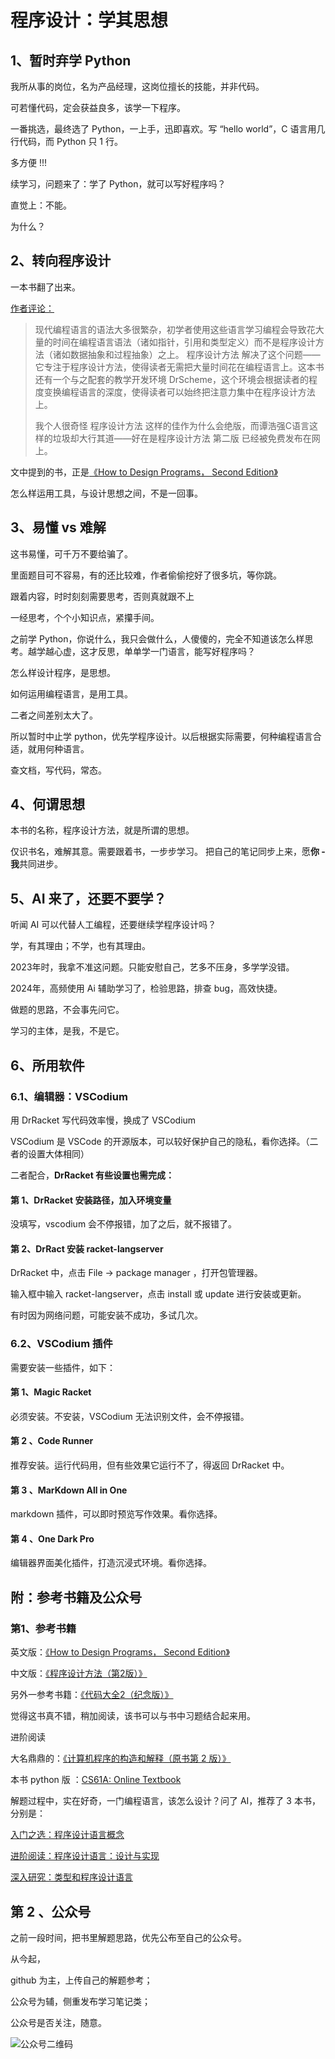 # 程序设计：学其思想


## 1、暂时弃学 Python 

我所从事的岗位，名为产品经理，这岗位擅长的技能，并非代码。

可若懂代码，定会获益良多，该学一下程序。

一番挑选，最终选了 Python，一上手，迅即喜欢。写 “hello world”，C 语言用几行代码，而 Python 只 1 行。

多方便 !!!

续学习，问题来了：学了 Python，就可以写好程序吗？

直觉上：不能。

为什么？

## 2、转向程序设计

一本书翻了出来。

[作者评论：](https://blog.lucida.me/blog/developer-reading-list/)
>现代编程语言的语法大多很繁杂，初学者使用这些语言学习编程会导致花大量的时间在编程语言语法（诸如指针，引用和类型定义）而不是程序设计方法（诸如数据抽象和过程抽象）之上。 程序设计方法 解决了这个问题——它专注于程序设计方法，使得读者无需把大量时间花在编程语言上。这本书还有一个与之配套的教学开发环境 DrScheme，这个环境会根据读者的程度变换编程语言的深度，使得读者可以始终把注意力集中在程序设计方法上。
>
>我个人很奇怪 程序设计方法 这样的佳作为什么会绝版，而谭浩强C语言这样的垃圾却大行其道——好在是程序设计方法 第二版 已经被免费发布在网上。

文中提到的书，正是[《How to Design Programs， Second Edition》](https://htdp.org/2019-02-24/index.html)

怎么样运用工具，与设计思想之间，不是一回事。

## 3、易懂 vs 难解

这书易懂，可千万不要给骗了。

里面题目可不容易，有的还比较难，作者偷偷挖好了很多坑，等你跳。

跟着内容，时时刻刻需要思考，否则真就跟不上

一经思考，个个小知识点，紧攥手间。

之前学 Python，你说什么，我只会做什么，人傻傻的，完全不知道该怎么样思考。越学越心虚，这才反思，单单学一门语言，能写好程序吗？

怎么样设计程序，是思想。

如何运用编程语言，是用工具。

二者之间差别太大了。

所以暂时中止学 python，优先学程序设计。以后根据实际需要，何种编程语言合适，就用何种语言。

查文档，写代码，常态。

## 4、何谓思想

本书的名称，程序设计方法，就是所谓的思想。

仅识书名，难解其意。需要跟着书，一步步学习。
把自己的笔记同步上来，愿**你 - 我**共同进步。

## 5、AI 来了，还要不要学？

听闻 AI 可以代替人工编程，还要继续学程序设计吗？

学，有其理由；不学，也有其理由。

2023年时，我拿不准这问题。只能安慰自己，艺多不压身，多学学没错。

2024年，高频使用 Ai 辅助学习了，检验思路，排查 bug，高效快捷。

做题的思路，不会事先问它。

学习的主体，是我，不是它。

## 6、所用软件

### 6.1、编辑器：VSCodium 

用 DrRacket 写代码效率慢，换成了 VSCodium 

VSCodium  是 VSCode 的开源版本，可以较好保护自己的隐私，看你选择。（二者的设置大体相同）

二者配合，**DrRacket 有些设置也需完成：**

#### 第 1、DrRacket 安装路径，加入环境变量

没填写，vscodium 会不停报错，加了之后，就不报错了。

#### 第 2、DrRact 安装 racket-langserver

DrRacket 中，点击 File -> package manager ，打开包管理器。

输入框中输入 racket-langserver，点击 install 或 update 进行安装或更新。

有时因为网络问题，可能安装不成功，多试几次。

### 6.2、VSCodium 插件

需要安装一些插件，如下：

#### 第 1、Magic Racket 

必须安装。不安装，VSCodium 无法识别文件，会不停报错。

#### 第 2 、Code Runner 

推荐安装。运行代码用，但有些效果它运行不了，得返回 DrRacket 中。

#### 第 3 、MarKdown All in One 

markdown 插件，可以即时预览写作效果。看你选择。

#### 第 4 、One Dark Pro 

编辑器界面美化插件，打造沉浸式环境。看你选择。

## 附：参考书籍及公众号

### 第1、参考书籍

英文版：[《How to Design Programs， Second Edition》](https://htdp.org/2019-02-24/index.html)

中文版：[《程序设计方法（第2版）》](https://book.douban.com/subject/35222513/)

另外一参考书籍：[《代码大全2（纪念版）》](https://book.douban.com/subject/35972849/)

觉得这书真不错，稍加阅读，该书可以与书中习题结合起来用。

进阶阅读

大名鼎鼎的：[《计算机程序的构造和解释（原书第 2 版）》](https://book.douban.com/subject/1148282/)

本书 python 版 ：[CS61A: Online Textbook](https://wizardforcel.gitbooks.io/sicp-py/content/)


解题过程中，实在好奇，一门编程语言，该怎么设计？问了 AI，推荐了 3 本书，分别是：

[入门之选：程序设计语言概念](https://book.douban.com/subject/1699662/)

[进阶阅读：程序设计语言：设计与实现](https://book.douban.com/subject/1246842/)

[深入研究：类型和程序设计语言](https://book.douban.com/subject/1318672/)


## 第 2 、公众号
之前一段时间，把书里解题思路，优先公布至自己的公众号。

从今起，

github 为主，上传自己的解题参考；

公众号为辅，侧重发布学习笔记类；

公众号是否关注，随意。

![公众号二维码](https://mp.weixin.qq.com/mp/qrcode?scene=10000004&size=102&__biz=Mzg2NDYxMTA4NQ==&mid=2247484136&idx=2&sn=e67efe3d83c19b6afba6bae57e3c7056&send_time=)

